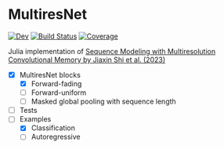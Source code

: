 # MultiresNet
[![Dev](https://img.shields.io/badge/docs-dev-blue.svg)](https://mateusz-kaduk.gitlab.io/MultiresNet.jl/dev)
[![Build Status](https://gitlab.com/mateusz-kaduk/MultiresNet.jl/badges/main/pipeline.svg)](https://gitlab.com/mateusz-kaduk/MultiresNet.jl/pipelines)
[![Coverage](https://gitlab.com/mateusz-kaduk/MultiresNet.jl/badges/main/coverage.svg)](https://gitlab.com/mateusz-kaduk/MultiresNet.jl/commits/main)

Julia implementation of [Sequence Modeling with Multiresolution Convolutional Memory by Jiaxin Shi et al. (2023)](https://doi.org/10.48550/arXiv.2305.01638)

- [x] MultiresNet blocks
  - [x] Forward-fading
  - [ ] Forward-uniform
  - [ ] Masked global pooling with sequence length
- [ ] Tests
- [ ] Examples
  - [x] Classification
  - [ ] Autoregressive
